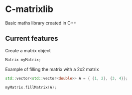 # C-matrixlib
Basic maths library created in C++

## Current features
Create a matrix object
```c++
Matrix myMatrix;
```
Example of filling the matrix with a 2x2 matrix
```c++
std::vector<std::vector<double>> A = { {1, 2}, {3, 4}};

myMatrix.fillMatrix(A);
```
